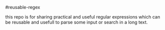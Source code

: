 #reusable-regex

this repo is for sharing practical and useful regular expressions which can be reusable and usefull to parse some input or search in a long text.